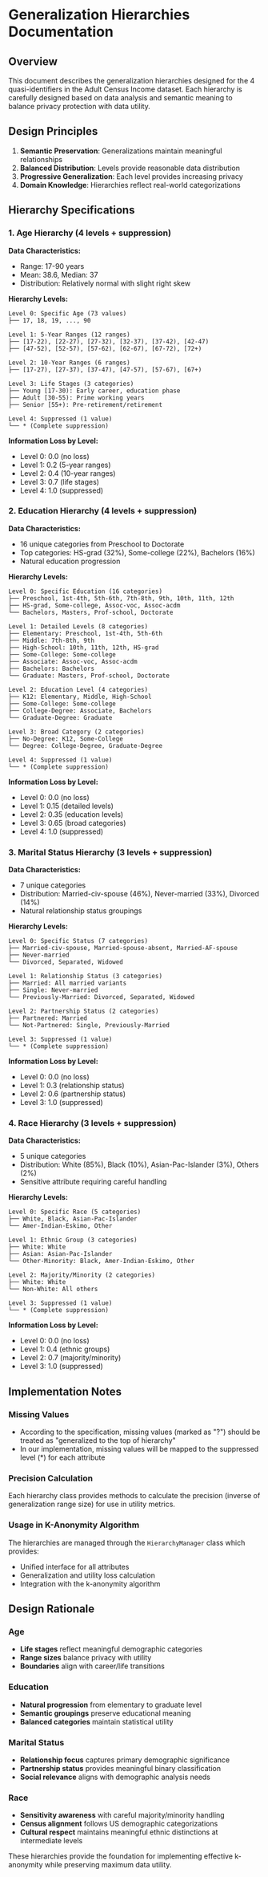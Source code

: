 # Generalization Hierarchies Documentation

## Overview

This document describes the generalization hierarchies designed for the 4 quasi-identifiers in the Adult Census Income dataset. Each hierarchy is carefully designed based on data analysis and semantic meaning to balance privacy protection with data utility.

## Design Principles

1. **Semantic Preservation**: Generalizations maintain meaningful relationships
2. **Balanced Distribution**: Levels provide reasonable data distribution  
3. **Progressive Generalization**: Each level provides increasing privacy
4. **Domain Knowledge**: Hierarchies reflect real-world categorizations

## Hierarchy Specifications

### 1. Age Hierarchy (4 levels + suppression)

**Data Characteristics:**
- Range: 17-90 years
- Mean: 38.6, Median: 37
- Distribution: Relatively normal with slight right skew

**Hierarchy Levels:**
```
Level 0: Specific Age (73 values)
├── 17, 18, 19, ..., 90

Level 1: 5-Year Ranges (12 ranges)
├── [17-22), [22-27), [27-32), [32-37), [37-42), [42-47)
├── [47-52), [52-57), [57-62), [62-67), [67-72), [72+)

Level 2: 10-Year Ranges (6 ranges)
├── [17-27), [27-37), [37-47), [47-57), [57-67), [67+)

Level 3: Life Stages (3 categories)
├── Young [17-30): Early career, education phase
├── Adult [30-55): Prime working years  
├── Senior [55+): Pre-retirement/retirement

Level 4: Suppressed (1 value)
└── * (Complete suppression)
```

**Information Loss by Level:**
- Level 0: 0.0 (no loss)
- Level 1: 0.2 (5-year ranges)
- Level 2: 0.4 (10-year ranges)
- Level 3: 0.7 (life stages)
- Level 4: 1.0 (suppressed)

### 2. Education Hierarchy (4 levels + suppression)

**Data Characteristics:**
- 16 unique categories from Preschool to Doctorate
- Top categories: HS-grad (32%), Some-college (22%), Bachelors (16%)
- Natural education progression

**Hierarchy Levels:**
```
Level 0: Specific Education (16 categories)
├── Preschool, 1st-4th, 5th-6th, 7th-8th, 9th, 10th, 11th, 12th
├── HS-grad, Some-college, Assoc-voc, Assoc-acdm  
└── Bachelors, Masters, Prof-school, Doctorate

Level 1: Detailed Levels (8 categories)
├── Elementary: Preschool, 1st-4th, 5th-6th
├── Middle: 7th-8th, 9th
├── High-School: 10th, 11th, 12th, HS-grad
├── Some-College: Some-college
├── Associate: Assoc-voc, Assoc-acdm
├── Bachelors: Bachelors
└── Graduate: Masters, Prof-school, Doctorate

Level 2: Education Level (4 categories)
├── K12: Elementary, Middle, High-School
├── Some-College: Some-college
├── College-Degree: Associate, Bachelors
└── Graduate-Degree: Graduate

Level 3: Broad Category (2 categories)
├── No-Degree: K12, Some-College
└── Degree: College-Degree, Graduate-Degree

Level 4: Suppressed (1 value)
└── * (Complete suppression)
```

**Information Loss by Level:**
- Level 0: 0.0 (no loss)
- Level 1: 0.15 (detailed levels)
- Level 2: 0.35 (education levels)
- Level 3: 0.65 (broad categories)
- Level 4: 1.0 (suppressed)

### 3. Marital Status Hierarchy (3 levels + suppression)

**Data Characteristics:**
- 7 unique categories
- Distribution: Married-civ-spouse (46%), Never-married (33%), Divorced (14%)
- Natural relationship status groupings

**Hierarchy Levels:**
```
Level 0: Specific Status (7 categories)
├── Married-civ-spouse, Married-spouse-absent, Married-AF-spouse
├── Never-married
└── Divorced, Separated, Widowed

Level 1: Relationship Status (3 categories)
├── Married: All married variants
├── Single: Never-married
└── Previously-Married: Divorced, Separated, Widowed

Level 2: Partnership Status (2 categories)
├── Partnered: Married
└── Not-Partnered: Single, Previously-Married

Level 3: Suppressed (1 value)
└── * (Complete suppression)
```

**Information Loss by Level:**
- Level 0: 0.0 (no loss)
- Level 1: 0.3 (relationship status)
- Level 2: 0.6 (partnership status)
- Level 3: 1.0 (suppressed)

### 4. Race Hierarchy (3 levels + suppression)

**Data Characteristics:**
- 5 unique categories
- Distribution: White (85%), Black (10%), Asian-Pac-Islander (3%), Others (2%)
- Sensitive attribute requiring careful handling

**Hierarchy Levels:**
```
Level 0: Specific Race (5 categories)
├── White, Black, Asian-Pac-Islander
└── Amer-Indian-Eskimo, Other

Level 1: Ethnic Group (3 categories)
├── White: White
├── Asian: Asian-Pac-Islander  
└── Other-Minority: Black, Amer-Indian-Eskimo, Other

Level 2: Majority/Minority (2 categories)
├── White: White
└── Non-White: All others

Level 3: Suppressed (1 value)
└── * (Complete suppression)
```

**Information Loss by Level:**
- Level 0: 0.0 (no loss)
- Level 1: 0.4 (ethnic groups)
- Level 2: 0.7 (majority/minority)
- Level 3: 1.0 (suppressed)

## Implementation Notes

### Missing Values
- According to the specification, missing values (marked as "?") should be treated as "generalized to the top of hierarchy"
- In our implementation, missing values will be mapped to the suppressed level (*) for each attribute

### Precision Calculation
Each hierarchy class provides methods to calculate the precision (inverse of generalization range size) for use in utility metrics.

### Usage in K-Anonymity Algorithm
The hierarchies are managed through the `HierarchyManager` class which provides:
- Unified interface for all attributes
- Generalization and utility loss calculation
- Integration with the k-anonymity algorithm

## Design Rationale

### Age
- **Life stages** reflect meaningful demographic categories
- **Range sizes** balance privacy with utility
- **Boundaries** align with career/life transitions

### Education  
- **Natural progression** from elementary to graduate level
- **Semantic groupings** preserve educational meaning
- **Balanced categories** maintain statistical utility

### Marital Status
- **Relationship focus** captures primary demographic significance
- **Partnership status** provides meaningful binary classification
- **Social relevance** aligns with demographic analysis needs

### Race
- **Sensitivity awareness** with careful majority/minority handling
- **Census alignment** follows US demographic categorizations
- **Cultural respect** maintains meaningful ethnic distinctions at intermediate levels

These hierarchies provide the foundation for implementing effective k-anonymity while preserving maximum data utility.
